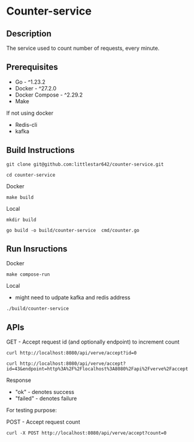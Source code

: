 # Counter-service

## Description
The service used to count number of requests, every minute. 

## Prerequisites

- Go - ^1.23.2
- Docker - ^27.2.0
- Docker Compose - ^2.29.2
- Make

If not using docker

- Redis-cli
- kafka

## Build Instructions 

```shell script
git clone git@github.com:littlestar642/counter-service.git

cd counter-service
```

Docker
```shell script
make build
```

Local
```shell script
mkdir build

go build -o build/counter-service  cmd/counter.go
```

## Run Insructions

Docker
```shell script
make compose-run
```

Local

- might need to udpate kafka and redis address

```shell script
./build/counter-service 
```

## APIs

GET - Accept request id (and optionally endpoint) to increment count

```shell script
curl http://localhost:8080/api/verve/accept?id=0
```

```shell script
curl http://localhost:8080/api/verve/accept?id=43&endpoint=http%3A%2F%2Flocalhost%3A8080%2Fapi%2Fverve%2Faccept
```

Response 

- "ok"     - denotes success
- "failed" - denotes failure


For testing purpose:

POST - Accept request count
```shell script
curl -X POST http://localhost:8080/api/verve/accept?count=0
```




